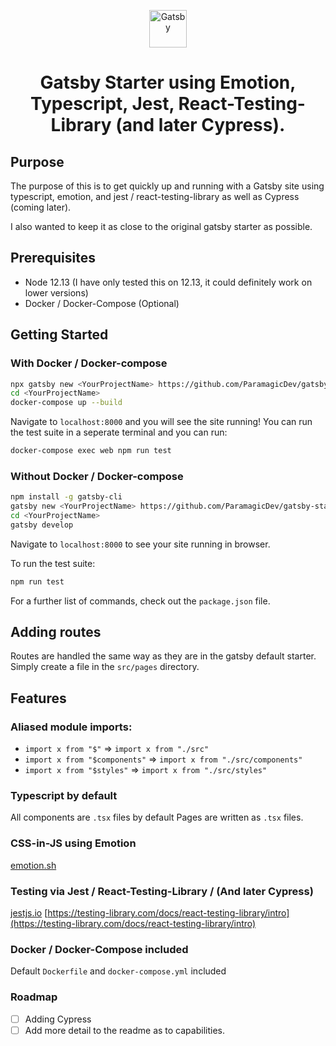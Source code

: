 <p align="center">
  <a href="https://www.gatsbyjs.org">
    <img alt="Gatsby" src="https://www.gatsbyjs.org/monogram.svg" width="60" />
  </a>
</p>
<h1 align="center">
  Gatsby Starter using Emotion, Typescript, Jest, React-Testing-Library (and later Cypress).
</h1>

## Purpose

The purpose of this is to get quickly up and running with a Gatsby site using
typescript, emotion, and jest / react-testing-library as well as Cypress (coming later).

I also wanted to keep it as close to the original gatsby starter as possible.

## Prerequisites

- Node 12.13 (I have only tested this on 12.13, it could definitely work on lower versions)
- Docker / Docker-Compose (Optional)

## Getting Started

### With Docker / Docker-compose

```bash
npx gatsby new <YourProjectName> https://github.com/ParamagicDev/gatsby-starter-emotion-typescript-and-tests.git
cd <YourProjectName>
docker-compose up --build
```

Navigate to `localhost:8000` and you will see the site running!
You can run the test suite in a seperate terminal and you can run:

```bash
docker-compose exec web npm run test
```

### Without Docker / Docker-compose

```bash
npm install -g gatsby-cli
gatsby new <YourProjectName> https://github.com/ParamagicDev/gatsby-starter-emotion-typescript-and-tests.git
cd <YourProjectName>
gatsby develop
```

Navigate to `localhost:8000` to see your site running in browser.

To run the test suite:

```bash
npm run test
```

For a further list of commands, check out the `package.json` file.

## Adding routes

Routes are handled the same way as they are in the gatsby default starter. Simply
create a file in the `src/pages` directory.

## Features

### Aliased module imports:

- `import x from "$"` => `import x from "./src"`
- `import x from "$components"` => `import x from "./src/components"`
- `import x from "$styles"` => `import x from "./src/styles"`

### Typescript by default

All components are `.tsx` files by default
Pages are written as `.tsx` files.

### CSS-in-JS using Emotion

[emotion.sh](emotion.sh)

### Testing via Jest / React-Testing-Library / (And later Cypress)

[jestjs.io](jestjs.io)
[https://testing-library.com/docs/react-testing-library/intro](https://testing-library.com/docs/react-testing-library/intro)

### Docker / Docker-Compose included

Default `Dockerfile` and `docker-compose.yml` included

### Roadmap

- [ ] Adding Cypress
- [ ] Add more detail to the readme as to capabilities.
